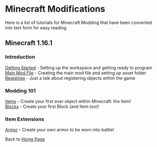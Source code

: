 # Minecraft Modifications

Here is a list of tutorials for Minecraft Modding that have been converted into text form for easy reading.

## <a name="minecraft-1-16-1"></a>Minecraft 1.16.1

### <a name="introduction"></a>Introduction

[Getting Started](./1.16.1/introduction/getting_started) - Setting up the workspace and getting ready to program  
[Main Mod File](./1.16.1/introduction/main_file) - Creating the main mod file and setting up asset folder  
[Registries](./1.16.1/introduction/registries) - Just a talk about registering objects within the game  

### <a name="modding-101"></a>Modding 101

[Items](./1.16.1/basic/items) - Create your first ever object within Minecraft: the Item!  
[Blocks](./1.16.1/basic/blocks) - Create your first Block (and Item too)!

### <a name="item-extensions"></a>Item Extensions

[Armor](./1.16.1/items/armor) - Create your own armor to be worn into battle!

Back to [Home Page](../../)